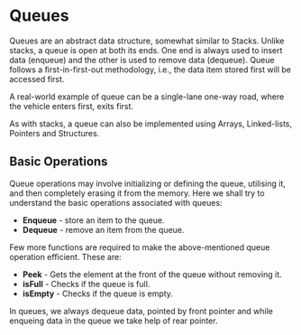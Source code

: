 # Queues

Queues are an abstract data structure, somewhat similar to Stacks. Unlike stacks, a queue is open at both its ends. One end is always used to insert data (enqueue) and the other is used to remove data (dequeue). Queue follows a first-in-first-out methodology, i.e., the data item stored first will be accessed first.

A real-world example of queue can be a single-lane one-way road, where the vehicle enters first, exits first.

As with stacks, a queue can also be implemented using Arrays, Linked-lists, Pointers and Structures.

## Basic Operations

Queue operations may involve initializing or defining the queue, utilising it, and then completely erasing it from the memory. Here we shall try to understand the basic operations associated with queues:

- **Enqueue** - store an item to the queue.
- **Dequeue** - remove an item from the queue.

Few more functions are required to make the above-mentioned queue operation efficient. These are:

- **Peek** - Gets the element at the front of the queue without removing it.
- **isFull** - Checks if the queue is full.
- **isEmpty** - Checks if the queue is empty.

In queues, we always dequeue data, pointed by front pointer and while enqueing data in the queue we take help of rear pointer.
